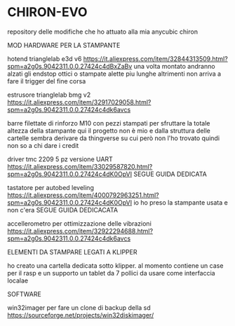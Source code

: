 # CHIRON-EVO
repository delle modifiche che ho attuato alla mia anycubic chiron

MOD HARDWARE PER LA STAMPANTE

hotend trianglelab e3d v6
https://it.aliexpress.com/item/32844313509.html?spm=a2g0s.9042311.0.0.27424c4dBxZaBv
una volta montato andranno alzati gli endstop ottici o stampate alette piu lunghe altrimenti non arriva a fare il trigger del fine corsa

estrusore trianglelab  bmg v2
https://it.aliexpress.com/item/32917029058.html?spm=a2g0s.9042311.0.0.27424c4dk6avcs

barre filettate di rinforzo M10 con pezzi stampati per sfruttare la totale altezza della stampante qui
il progetto non è mio e dalla struttura delle cartelle sembra derivare da thingverse su cui però non l'ho trovato quindi non so a chi dare i credit

driver tmc 2209 5 pz versione UART
https://it.aliexpress.com/item/33029587820.html?spm=a2g0s.9042311.0.0.27424c4dK0OpVI
SEGUE GUIDA DEDICATA

tastatore per autobed leveling
https://it.aliexpress.com/item/4000792963251.html?spm=a2g0s.9042311.0.0.27424c4dK0OpVI
io ho preso la stampante usata e non c'era
SEGUE GUIDA DEDICACATA

accellerometro per ottimizzazione delle vibrazioni
https://it.aliexpress.com/item/32922294688.html?spm=a2g0s.9042311.0.0.27424c4dk6avcs

ELEMENTI DA STAMPARE LEGATI A KLIPPER

ho creato una cartella dedicata sotto klipper. al momento contiene un case per il rasp e un supporto un tablet da 7 pollici da usare come interfaccia localae

SOFTWARE

win32imager per fare un clone di backup della sd
https://sourceforge.net/projects/win32diskimager/
